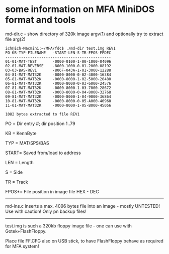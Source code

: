 # some information on MFA MiniDOS format and tools

md-dir.c - show directory of 320k image argv(1) and optionally try to extract file arg(2)

```
ich@ich-Macmini:~/MFA/fdc$ ./md-dir test.img REV1
PO-KB-TYP-FILENAME   -START-LEN-S-TR-FPOS-FPDEC
-----------------------------------------------
01-01-MAT-TEST       -0000-0100-1-00-1000-04096
02-01-MAT-REVERSE    -8000-1000-0-01-2000-08192
03-03-BAS-REV1       -806F-043A-1-01-3000-12288
04-81-MAT-MAT32K     -0000-8000-0-02-4000-16384
05-81-MAT-MAT32K     -0000-8000-1-02-5000-20480
06-81-MAT-MAT32K     -0000-8000-0-03-6000-24576
07-81-MAT-MAT32K     -0000-8000-1-03-7000-28672
08-81-MAT-MAT32K     -0000-8000-0-04-8000-32768
09-81-MAT-MAT32K     -0000-8000-1-04-9000-36864
10-81-MAT-MAT32K     -0000-8000-0-05-A000-40960
11-01-MAT-MAT32K     -0000-8000-1-05-B000-45056

1082 bytes extracted to file REV1
```
PO   = Dir entry #; dir position 1..79

KB   = KennByte

TYP  = MAT/SPS/BAS

START= Saved from/load to address

LEN  = Length

S    = Side

TR   = Track

FPOS*= File position in image file HEX - DEC

---

md-ins.c inserts a max. 4096 bytes file into an image - mostly UNTESTED! Use with caution! Only pn backup files!

---

test.img is such a 320kb floppy image file - one can use with Gotek+FlashFloppy.

Place file FF.CFG also on USB stick, to have FlashFloppy behave as required for MFA system!


